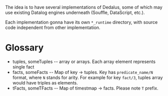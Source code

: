 The idea is to have several implementations of Dedalus, some of which may use existing Datalog engines underneath (Souffle, DataScript, etc.).

Each implementation gonna have its own `*_runtime` directory, with source code independent from other implementation.

# Glossary

 * tuples, someTuples -- array or arrays. Each array element represents single fact
 * facts, someFacts -- Map of key -> tuples. Key has `predicate_name/N` format, where `N` stands for arity. For example for key `fact/3`, tuples array would have triples as elements.
 * tFacts, someTFacts -- Map of timestmap -> facts. Please note `T` prefix.